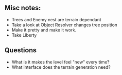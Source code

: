 ## Misc notes:
* Trees and Enemy nest are terrain dependant
* Take a look at Object Resolver changes tree position
* Make it pretty and make it work.
* Take Liberty 

## Questions
* What is it makes the level feel "new" every time?
* What interface does the terrain generation need?
